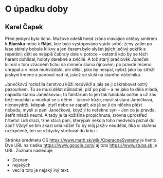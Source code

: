 # O úpadku doby
## Karel Čapek
Před jeskyní bylo ticho. Mužové odešli hned zrána mávajíce oštěpy směrem k
__Blansku__ nebo k __Rájci__, kde bylo vystopováno stádo sobů; ženy zatím po lese sbíraly bobule klikvy a jen časem bylo slyšet jejich ječivý pokřik a repetění; děti se nejspíš čabraly dole v potoce – ostatně kdo by se těch harant dohlídal, holoty darebné a zvlčilé. A tož starý pračlověk _Janeček_ klímal v tom vzácném tichu na mírném slunci říjnovém; po pravdě řečeno chrápal a v nose muhvízdalo, ale dělal, jako by nespal, nýbrž jako by střežil jeskyni kmene a panoval nad ní, jakož se sluší na starého náčelníka.

_Janečková_ rozložila čerstvou kůži _medvědí_ a jala se ji oškrabovat ostrý pazourkem. To se musí dělat důkladně, píď po pídi – a ne jako to dělá mladá, napadlo starou Janečkovou; to famfárum to jen tak halabala odrbe a už zas běží muchlat a muckat se s dětmi – takové kůže, myslí si stará Janečková, nicnevydrží, kdepak, ztyří nebo se zapaří; ale já se jí do ničeho plést nebudu, myslí si paní Janečková, když jí to neřekne syn – Jen co je pravda, šetřit mladá neumí. A tady je ta kožišina propíchnuta, zrovna uprostřed hřbetu! Lidi drazí, trne stará paní, kterýpak nekola toho medvěda píchal do zad? Vždyť se tím zkazí celá kůže! To by můj jakživ neudělal, říká si stařena roztrpčeně, ten se vždycky strefoval do krku –

Stránka predmetu OS <https://www.math.sk/wiki/OperacneSystemy> je hento.
Dve URL na riadku <https://www.google.com/> aj toto <https://www.stuba.sk> je URL.
Zoznam nasleduje
 - Zoznam
 - nejakých
 - vecí
a toto je nejaký iný text.
